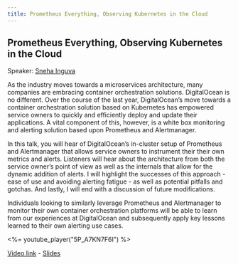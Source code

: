 ```yaml
---
title: Prometheus Everything, Observing Kubernetes in the Cloud
---
```


## Prometheus Everything, Observing Kubernetes in the Cloud

Speaker: [Sneha Inguva](/2017-munich/speakers/sneha-inguva/)

As the industry moves towards a microservices architecture, many companies are embracing container orchestration solutions. DigitalOcean is no different. Over the course of the last year, DigitalOcean’s move towards a container orchestration solution based on Kubernetes has empowered service owners to quickly and efficiently deploy and update their applications. A vital component of this, however, is a white box monitoring and alerting solution based upon Prometheus and Alertmanager.

In this talk, you will hear of DigitalOcean’s in-cluster setup of Prometheus and Alertmanager that allows service owners to instrument their their own metrics and alerts. Listeners will hear about the architecture from both the service owner’s point of view as well as the internals that allow for the dynamic addition of alerts. I will highlight the successes of this approach - ease of use and avoiding alerting fatigue - as well as potential pitfalls and gotchas. And lastly, I will end with a discussion of future modifications.

Individuals looking to similarly leverage Prometheus and Alertmanager to monitor their own container orchestration platforms will be able to learn from our experiences at DigitalOcean and subsequently apply key lessons learned to their own alerting use cases.

<%= youtube_player("5P_A7KN7F6I") %>

[Video link](https://youtu.be/5P_A7KN7F6I) -
[Slides](/2017-munich/slides/prometheus-everything-observing-kubernetes-in-the-cloud.pdf)
